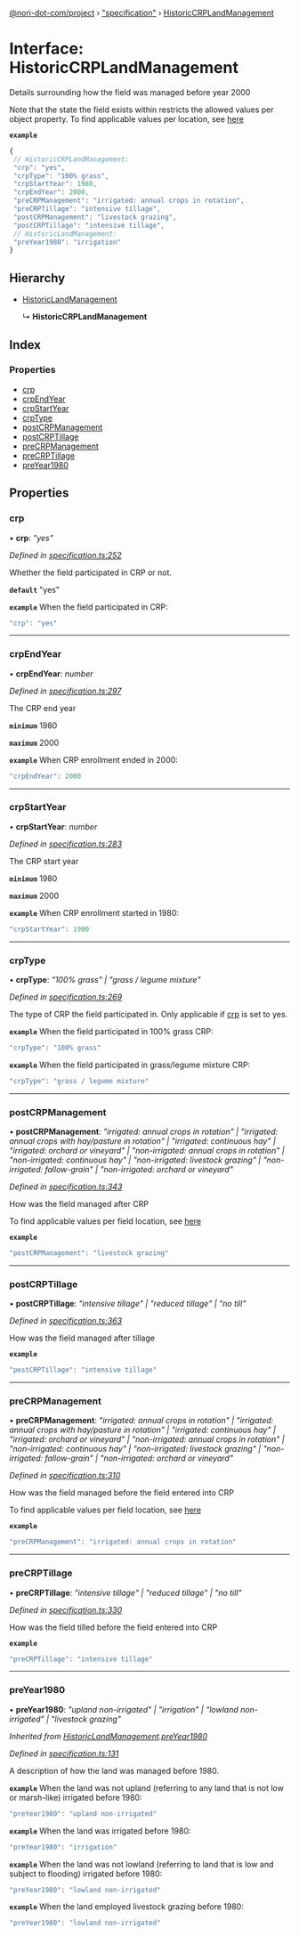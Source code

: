 [@nori-dot-com/project](../README.md) › ["specification"](../modules/_specification_.md) › [HistoricCRPLandManagement](_specification_.historiccrplandmanagement.md)

# Interface: HistoricCRPLandManagement

Details surrounding how the field was managed before year 2000

Note that the state the field exists within restricts the allowed values per object property. To find applicable values per location, see [here](https://docs.google.com/spreadsheets/d/e/2PACX-1vQQnIlyxCENwJvw5Luyg2Ikbn_X0FvMTNr2J6n5Y2xwcR6oi4OA2jNW-B2DrslTKtrmQxg03byZ_aRV/pubhtml)

**`example`** 

```js
{
 // HistoricCRPLandManagement:
 "crp": "yes",
 "crpType": "100% grass",
 "crpStartYear": 1980,
 "crpEndYear": 2000,
 "preCRPManagement": "irrigated: annual crops in rotation",
 "preCRPTillage": "intensive tillage",
 "postCRPManagement": "livestock grazing",
 "postCRPTillage": "intensive tillage",
 // HistoricLandManagement:
 "preYear1980": "irrigation"
}
```

## Hierarchy

* [HistoricLandManagement](_specification_.historiclandmanagement.md)

  ↳ **HistoricCRPLandManagement**

## Index

### Properties

* [crp](_specification_.historiccrplandmanagement.md#crp)
* [crpEndYear](_specification_.historiccrplandmanagement.md#crpendyear)
* [crpStartYear](_specification_.historiccrplandmanagement.md#crpstartyear)
* [crpType](_specification_.historiccrplandmanagement.md#crptype)
* [postCRPManagement](_specification_.historiccrplandmanagement.md#postcrpmanagement)
* [postCRPTillage](_specification_.historiccrplandmanagement.md#postcrptillage)
* [preCRPManagement](_specification_.historiccrplandmanagement.md#precrpmanagement)
* [preCRPTillage](_specification_.historiccrplandmanagement.md#precrptillage)
* [preYear1980](_specification_.historiccrplandmanagement.md#preyear1980)

## Properties

###  crp

• **crp**: *"yes"*

*Defined in [specification.ts:252](https://github.com/nori-dot-eco/nori-dot-com/blob/ab25034/packages/project/src/specification.ts#L252)*

Whether the field participated in CRP or not.

**`default`** "yes"

**`example`** <caption>When the field participated in CRP:</caption>

```js
"crp": "yes"
```

___

###  crpEndYear

• **crpEndYear**: *number*

*Defined in [specification.ts:297](https://github.com/nori-dot-eco/nori-dot-com/blob/ab25034/packages/project/src/specification.ts#L297)*

The CRP end year

**`minimum`** 1980

**`maximum`** 2000

**`example`** <caption>When CRP enrollment ended in 2000:</caption>

```js
"crpEndYear": 2000
```

___

###  crpStartYear

• **crpStartYear**: *number*

*Defined in [specification.ts:283](https://github.com/nori-dot-eco/nori-dot-com/blob/ab25034/packages/project/src/specification.ts#L283)*

The CRP start year

**`minimum`** 1980

**`maximum`** 2000

**`example`** <caption>When CRP enrollment started in 1980:</caption>

```js
"crpStartYear": 1980
```

___

###  crpType

• **crpType**: *"100% grass" | "grass / legume mixture"*

*Defined in [specification.ts:269](https://github.com/nori-dot-eco/nori-dot-com/blob/ab25034/packages/project/src/specification.ts#L269)*

The type of CRP the field participated in. Only applicable if [crp](#crp) is set to yes.

**`example`** <caption>When the field participated in 100% grass CRP:</caption>

```js
"crpType": "100% grass"
```

**`example`** <caption>When the field participated in grass/legume mixture CRP:</caption>

```js
"crpType": "grass / legume mixture"
```

___

###  postCRPManagement

• **postCRPManagement**: *"irrigated: annual crops in rotation" | "irrigated: annual crops with hay/pasture in rotation" | "irrigated: continuous hay" | "irrigated: orchard or vineyard" | "non-irrigated: annual crops in rotation" | "non-irrigated: continuous hay" | "non-irrigated: livestock grazing" | "non-irrigated: fallow-grain" | "non-irrigated: orchard or vineyard"*

*Defined in [specification.ts:343](https://github.com/nori-dot-eco/nori-dot-com/blob/ab25034/packages/project/src/specification.ts#L343)*

How was the field managed after CRP

To find applicable values per field location, see [here](https://docs.google.com/spreadsheets/d/e/2PACX-1vQQnIlyxCENwJvw5Luyg2Ikbn_X0FvMTNr2J6n5Y2xwcR6oi4OA2jNW-B2DrslTKtrmQxg03byZ_aRV/pubhtml)

**`example`** 

```js
"postCRPManagement": "livestock grazing"
```

___

###  postCRPTillage

• **postCRPTillage**: *"intensive tillage" | "reduced tillage" | "no till"*

*Defined in [specification.ts:363](https://github.com/nori-dot-eco/nori-dot-com/blob/ab25034/packages/project/src/specification.ts#L363)*

How was the field managed after tillage

**`example`** 

```js
"postCRPTillage": "intensive tillage"
```

___

###  preCRPManagement

• **preCRPManagement**: *"irrigated: annual crops in rotation" | "irrigated: annual crops with hay/pasture in rotation" | "irrigated: continuous hay" | "irrigated: orchard or vineyard" | "non-irrigated: annual crops in rotation" | "non-irrigated: continuous hay" | "non-irrigated: livestock grazing" | "non-irrigated: fallow-grain" | "non-irrigated: orchard or vineyard"*

*Defined in [specification.ts:310](https://github.com/nori-dot-eco/nori-dot-com/blob/ab25034/packages/project/src/specification.ts#L310)*

How was the field managed before the field entered into CRP

To find applicable values per field location, see [here](https://docs.google.com/spreadsheets/d/e/2PACX-1vQQnIlyxCENwJvw5Luyg2Ikbn_X0FvMTNr2J6n5Y2xwcR6oi4OA2jNW-B2DrslTKtrmQxg03byZ_aRV/pubhtml)

**`example`** 

```js
"preCRPManagement": "irrigated: annual crops in rotation"
```

___

###  preCRPTillage

• **preCRPTillage**: *"intensive tillage" | "reduced tillage" | "no till"*

*Defined in [specification.ts:330](https://github.com/nori-dot-eco/nori-dot-com/blob/ab25034/packages/project/src/specification.ts#L330)*

How was the field tilled before the field entered into CRP

**`example`** 

```js
"preCRPTillage": "intensive tillage"
```

___

###  preYear1980

• **preYear1980**: *"upland non-irrigated" | "irrigation" | "lowland non-irrigated" | "livestock grazing"*

*Inherited from [HistoricLandManagement](_specification_.historiclandmanagement.md).[preYear1980](_specification_.historiclandmanagement.md#preyear1980)*

*Defined in [specification.ts:131](https://github.com/nori-dot-eco/nori-dot-com/blob/ab25034/packages/project/src/specification.ts#L131)*

A description of how the land was managed before 1980.

**`example`** <caption>When the land was not upland (referring to any land that is not low or marsh-like) irrigated before 1980:</caption>

```js
"preYear1980": "upland non-irrigated"
```

**`example`** <caption>When the land was irrigated before 1980:</caption>

```js
"preYear1980": "irrigation"
```

**`example`** <caption>When the land was not lowland (referring to land that is low and subject to flooding) irrigated before 1980:</caption>

```js
"preYear1980": "lowland non-irrigated"
```

**`example`** <caption>When the land employed livestock grazing before 1980:</caption>

```js
"preYear1980": "lowland non-irrigated"
```
